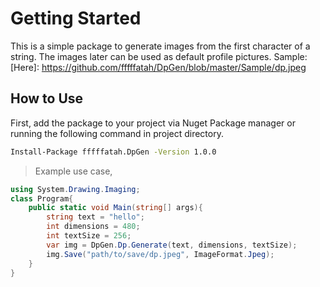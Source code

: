 # Getting Started

This is a simple package to generate images from the first character of a string. The images later can be used as default profile pictures.
Sample: [Here]: https://github.com/fffffatah/DpGen/blob/master/Sample/dp.jpeg

## How to Use
First, add the package to your project via Nuget Package manager or running the following command in project directory.
```sh
Install-Package fffffatah.DpGen -Version 1.0.0
```

>Example use case,
```cs
using System.Drawing.Imaging;
class Program{
    public static void Main(string[] args){
        string text = "hello";
        int dimensions = 480;
        int textSize = 256;
        var img = DpGen.Dp.Generate(text, dimensions, textSize);
        img.Save("path/to/save/dp.jpeg", ImageFormat.Jpeg);
    }
}
```

